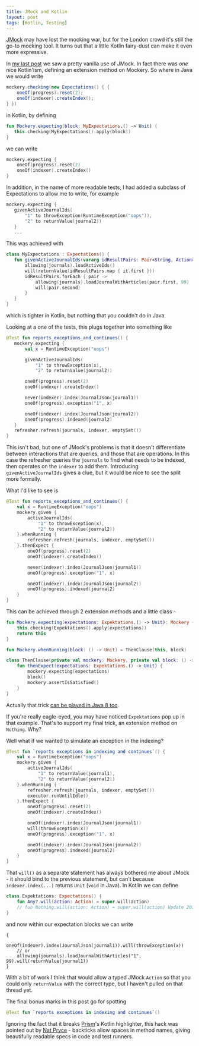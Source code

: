 ```yaml
---
title: JMock and Kotlin
layout: post
tags: [Kotlin, Testing]
---
```


[JMock](http://www.jmock.org/) may have lost the mocking war, but for the London crowd it's still the go-to mocking tool.
It turns out that a little Kotlin fairy-dust can make it even more expressive.

In [my last post](/mocks-v-approvals-tests-part2.html) we saw a pretty vanilla use of JMock. In fact there was *one* nice
Kotlin'ism, defining an extension method on Mockery. So where in Java we would write

``` java
mockery.checking(new Expectations() { {
    oneOf(progress).reset(2);
    oneOf(indexer).createIndex();
} })
```

in Kotlin, by defining

``` kotlin
fun Mockery.expecting(block: MyExpectations.() -> Unit) {
   this.checking(MyExpectations().apply(block))
}
```

we can write

``` kotlin
mockery.expecting {
    oneOf(progress).reset(2)
    oneOf(indexer).createIndex()
}
```

In addition, in the name of more readable tests, I had added a subclass of Expectations
to allow me to write, for example

``` kotlin
mockery.expecting {
   givenActiveJournalIds(
       "1" to throwException(RuntimeException("oops")),
       "2" to returnValue(journal2))
   }
   ...
```

This was achieved with

``` kotlin
class MyExpectations : Expectations() {
   fun givenActiveJournalIds(vararg idResultPairs: Pair<String, Action>) {
       allowing(journals).loadActiveIds()
       will(returnValue(idResultPairs.map { it.first }))
       idResultPairs.forEach { pair ->
           allowing(journals).loadJournalWithArticles(pair.first, 99)
           will(pair.second)
       }
   }
}
```

which is tighter in Kotlin, but nothing that you couldn't do in Java.

Looking at a one of the tests, this plugs together into something like

``` kotlin
@Test fun reports_exceptions_and_continues() {
   mockery.expecting {
       val x = RuntimeException("oops")

       givenActiveJournalIds(
           "1" to throwException(x),
           "2" to returnValue(journal2))

       oneOf(progress).reset(2)
       oneOf(indexer).createIndex()

       never(indexer).index(JournalJson(journal1))
       oneOf(progress).exception("1", x)

       oneOf(indexer).index(JournalJson(journal2))
       oneOf(progress).indexed(journal2)
   }
   refresher.refresh(journals, indexer, emptySet())
}
```

This isn't bad, but one of JMock's problems is that it doesn't differentiate between interactions
that are queries, and those that are operations. In this case the refresher queries the `journals`
to find what needs to be indexed, then operates on the `indexer` to add them. Introducing
`givenActiveJournalIds` gives a clue, but it would be nice to see the split more formally.

What I'd like to see is

``` kotlin
@Test fun reports_exceptions_and_continues() {
    val x = RuntimeException("oops")
    mockery.given {
        activeJournalIds(
            "1" to throwException(x),
            "2" to returnValue(journal2))
    }.whenRunning {
        refresher.refresh(journals, indexer, emptySet())
    }.thenExpect {
        oneOf(progress).reset(2)
        oneOf(indexer).createIndex()

        never(indexer).index(JournalJson(journal1))
        oneOf(progress).exception("1", x)

        oneOf(indexer).index(JournalJson(journal2))
        oneOf(progress).indexed(journal2)
    }
}
```

This can be achieved through 2 extension methods and a little class -

``` kotlin
fun Mockery.expecting(expectations: Expektations.() -> Unit): Mockery {
    this.checking(Expektations().apply(expectations))
    return this
}

fun Mockery.whenRunning(block: () -> Unit) = ThenClause(this, block)

class ThenClause(private val mockery: Mockery, private val block: () -> Unit) {
    fun thenExpect(expectations: Expektations.() -> Unit) {
        mockery.expecting(expectations)
        block()
        mockery.assertIsSatisfied()
    }
}
```

Actually that trick [can be played in Java 8 too](https://github.com/dmcg/nowthen).

If you're really eagle-eyed, you may have noticed `Expektations` pop up in that example.
That's to support my final trick, an extension method on `Nothing`. Why?

Well what if we wanted to simulate an exception in the indexing?

``` kotlin
@Test fun `reports exceptions in indexing and continues`() {
    val x = RuntimeException("oops")
    mockery.given {
        activeJournalIds(
            "1" to returnValue(journal1),
            "2" to returnValue(journal2))
    }.whenRunning {
        refresher.refresh(journals, indexer, emptySet())
        executor.runUntilIdle()
    }.thenExpect {
        oneOf(progress).reset(2)
        oneOf(indexer).createIndex()

        oneOf(indexer).index(JournalJson(journal1))
        will(throwException(x))
        oneOf(progress).exception("1", x)

        oneOf(indexer).index(JournalJson(journal2))
        oneOf(progress).indexed(journal2)
    }
}
```

That `will()` as a separate statement has always bothered me about JMock - it should
bind to the previous statement, but can't because `indexer.index(...)` returns `Unit`
(`void` in Java). In Kotlin we can define

``` kotlin
class Expektations: Expectations() {
    fun Any?.will(action: Action) = super.will(action)
    // fun Nothing.will(action: Action) = super.will(action) Update 2016-05-17 - looks like this isn't needed, as Unit extends Any
}
```

and now within our expectation blocks we can write

``` koklin
{
    oneOf(indexer).index(JournalJson(journal1)).will(throwException(x))
    // or
    allowing(journals).loadJournalWithArticles("1", 99).will(returnValue(journal1))
}
```

With a bit of work I think that would allow a typed JMock `Action` so that you could only
`returnValue` with the correct type, but I haven't pulled on that thread yet.

The final bonus marks in this post go for spotting

``` kotlin
@Test fun `reports exceptions in indexing and continues`()
```

Ignoring the fact that it breaks [Prism](http://prismjs.com/)'s Kotlin highlighter, this hack was pointed out by
[Nat Pryce](http://natpryce.com) - backticks allow spaces in method names, giving beautifully
readable specs in code and test runners.






